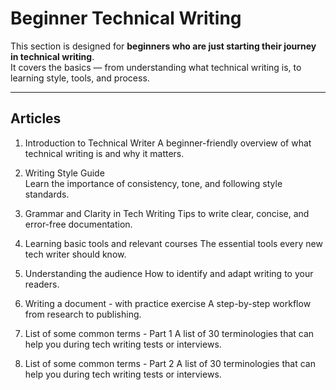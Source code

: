 # Beginner Technical Writing

This section is designed for **beginners who are just starting their journey in technical writing**.  
It covers the basics — from understanding what technical writing is, to learning style, tools, and process.

---

## Articles

1. Introduction to Technical Writer
   A beginner-friendly overview of what technical writing is and why it matters.

2. Writing Style Guide  
   Learn the importance of consistency, tone, and following style standards.

3. Grammar and Clarity in Tech Writing
   Tips to write clear, concise, and error-free documentation.

4. Learning basic tools and relevant courses
   The essential tools every new tech writer should know.

5. Understanding the audience
   How to identify and adapt writing to your readers.

6. Writing a document - with practice exercise
   A step-by-step workflow from research to publishing.

7. List of some common terms - Part 1
   A list of 30 terminologies that can help you during tech writing tests or interviews.

8. List of some common terms - Part 2
   A list of 30 terminologies that can help you during tech writing tests or interviews.
